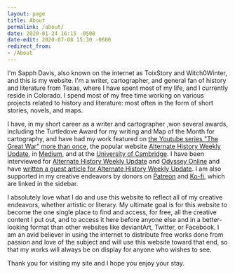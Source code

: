 ```yaml
---
layout: page
title: About
permalink: /about/
date: 2020-01-24 16:15 -0500
date-edit: 2020-07-08 15:30 -0600
redirect_from:
- /About
---
```


I'm Sapph Davis, also known on the internet as ToixStory and Witch0Winter, and this is my website. I'm a writer, cartographer, and general fan of history and literature from Texas, where I have spent most of my life, and I currently reside in Colorado. I spend most of my free time working on various projects related to history and literature: most often in the form of short stories, novels, and maps.

I have, in my short career as a writer and cartographer ,won several awards, including the Turtledove Award for my writing and Map of the Month for cartography, and have had my work featured on [the Youtube series "The Great War"](https://www.youtube.com/watch?v=51FXgQOoppw) [more than once](https://www.youtube.com/watch?v=W3yQjHeT-34), the popular website [Alternate History Weekly Update](http://alternatehistoryweeklyupdate.blogspot.com/search/label/Lynn%20Davis), in [Medium](https://medium.com/@Bytor/theres-more-to-alternate-history-than-world-war-2-95eb73a7fd48#.giofpw607), and at the [University of Cambridge](http://www.toixstory.com/2016/09/my-work-at-university-of-cambridge.html). I have been interviewed for [Alternate History Weekly Update](http://alternatehistoryweeklyupdate.blogspot.com/2015/04/interview-lynn-davis.html) and [Odyssey Online](http://theodysseyonline.com/college-william-mary/an-interview-with-lynn-davis-alternate-cartographer/416195) and have [written a guest article for Alternate History Weekly Update](http://alternatehistoryweeklyupdate.blogspot.com/2016/09/fantastic-maps-and-where-to-find-them.html). I am also supported in my creative endeavors by donors on [Patreon](https://patreon.com/Witch0Winter) and [Ko-fi](https://ko-fi.com/sapphdavis), which are linked in the sidebar.

I absolutely love what I do and use this website to reflect all of my creative endeavors, whether artistic or literary. My ultimate goal is for this website to become the one single place to find and access, for free, all the creative content I put out, and to access it here before anyone else and in a better-looking format than other websites like deviantArt, Twitter, or Facebook. I am an avid believer in using the internet to distribute free works done from passion and love of the subject and will use this website toward that end, so that my works will always be on display for anyone who wishes to see.

Thank you for visiting my site and I hope you enjoy your stay.
